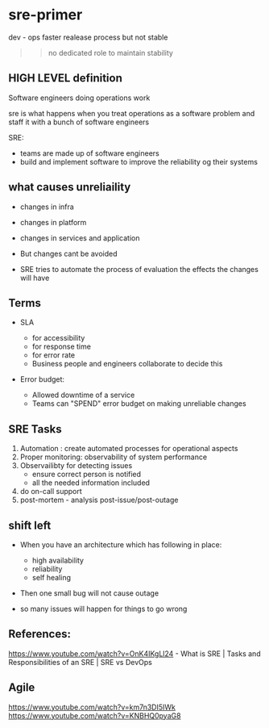 # sre-primer
dev - ops 
faster realease process
but not stable
>> no dedicated role to maintain stability

## HIGH LEVEL definition

Software engineers doing operations work

sre is what happens when you treat operations as a software problem and staff
it with a bunch of software engineers

SRE:
- teams are made up of software engineers
- build and implement software to improve the reliability og their systems


## what causes unreliaility
- changes in infra
- changes in platform
- changes in services and application

- But changes cant be avoided

- SRE tries to automate the process of evaluation the effects the changes will have

## Terms

- SLA 
	- for accessibility
	- for response time
	- for error rate
	- Business people and engineers collaborate to decide this

- Error budget: 
	- Allowed downtime of a service
	- Teams can "SPEND" error budget on making unreliable changes


## SRE Tasks

1. Automation : create automated processes for operational aspects
2. Proper monitoring: observability of system performance
3. Observailibty for detecting issues
	- ensure correct person is notified
	- all the needed information included
4. do on-call support
5. post-mortem - analysis post-issue/post-outage


## shift left

- When you have an architecture which has following in place:
	- high availability
	- reliability
	- self healing

- Then one small bug will not cause outage
- so many issues will happen for things to go wrong

## References:

https://www.youtube.com/watch?v=OnK4IKgLl24 - What is SRE | Tasks and Responsibilities of an SRE | SRE vs DevOps


## Agile

https://www.youtube.com/watch?v=km7n3DI5IWk
https://www.youtube.com/watch?v=KNBHQ0pyaG8
